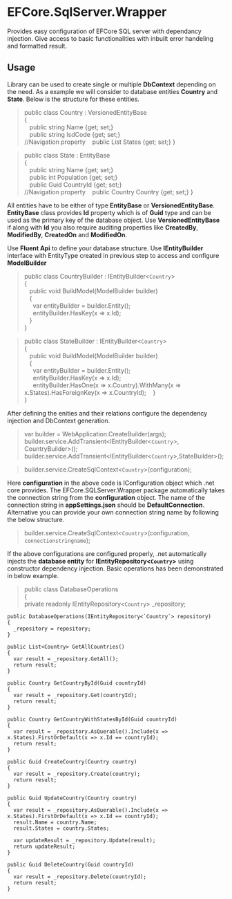 EFCore.SqlServer.Wrapper
=========================
Provides easy configuration of EFCore SQL server with dependancy injection. Give access to basic functionalities with inbuilt error handeling and formatted result.

Usage
---------
Library can be used to create single or multiple **DbContext** depending on the need. As a example we will consider to database entities **Country** and **State**. Below is the structure for these entities.

> public class Country : VersionedEntityBase  
{  
&nbsp;&nbsp;  public string Name {get; set;}  
&nbsp;&nbsp;  public string IsdCode {get; set;}  
//Navigation property
&nbsp;&nbsp;  public List<State> States {get; set;}
}  
   
> public class State : EntityBase  
{  
&nbsp;&nbsp;  public string Name {get; set;}  
&nbsp;&nbsp;  public int Population {get; set;}  
&nbsp;&nbsp;  public Guid CountryId {get; set;}  
//Navigation property
&nbsp;&nbsp;  public Country Country {get; set;}
}  

All entities have to be either of type **EntityBase** or **VersionedEntityBase**. **EntityBase** class provides **Id** property which is of **Guid** type and can be used as the primary key of the database object. Use **VersionedEntityBase** if along with **Id** you also require auditing properties like **CreatedBy**, **ModifiedBy**, **CreatedOn** and **ModifiedOn**.

Use **Fluent Api** to define your database structure. Use **IEntityBuilder** interface with EntityType created in previous step to access and configure **ModelBuilder**  
> public class CountryBuilder : IEntityBuilder<`Country`>  
  {  
  &nbsp;&nbsp;  public void BuildModel(ModelBuilder builder)  
  &nbsp;&nbsp;  {  
  &nbsp;&nbsp;&nbsp;&nbsp;    var entityBuilder = builder.Entity<Country>();  
  &nbsp;&nbsp;&nbsp;&nbsp;    entityBuilder.HasKey(x => x.Id);  
  &nbsp;&nbsp;  }  
  }
  
  > public class StateBuilder : IEntityBuilder<`Country`>  
  {  
  &nbsp;&nbsp;  public void BuildModel(ModelBuilder builder)  
  &nbsp;&nbsp;  {  
  &nbsp;&nbsp;&nbsp;&nbsp;  var entityBuilder = builder.Entity<State>();  
  &nbsp;&nbsp;&nbsp;&nbsp;  entityBuilder.HasKey(x => x.Id);  
  &nbsp;&nbsp;&nbsp;&nbsp;  entityBuilder.HasOne(x => x.Country).WithMany(x => x.States).HasForeignKey(x => x.CountryId);
  &nbsp;&nbsp;  }  
  }
  
After defining the enities and their relations configure the dependency injection and DbContext generation.  
> var builder = WebApplication.CreateBuilder(args);  
builder.service.AddTransient<IEntityBuilder<`Country`>, CountryBuilder>();  
builder.service.AddTransient<IEntityBuilder<`Country`>,StateBuilder>();  
  
> builder.service.CreateSqlContext<`Country`>(configuration);  
  
Here **configuration** in the above code is IConfiguration object which .net core provides. The EFCore.SQLServer.Wrapper package automatically takes the connection string from the **configuration** object. The name of the connection string in **appSettings.json** should be **DefaultConnection**. Alternative you can provide your own connection string name by following the below structure.
  
> builder.service.CreateSqlContext<`Country`>(configuration, `connectionstringname`);
  
If the above configurations are configured properly, .net automatically injects the **database entity** for **IEntityRepository<`Country`>** using constructor dependency injection. Basic operations has been demonstrated in below example.
  
> public class DatabaseOperations  
  {  
    private readonly IEntityRepository<`Country`> _repository;  
  
    public DatabaseOperations(IEntityRepository<`Country`> repository)  
    {  
      _repository = repository;  
    }  
  
    public List<Country> GetAllCountries()  
    {  
      var result = _repository.GetAll();
      return result;
    }  
    
    public Country GetCountryById(Guid countryId)  
    {  
      var result = _repository.Get(countryId);
      return result;
    }  
  
    public Country GetCountryWithStatesById(Guid countryId)  
    {  
      var result = _repository.AsQuerable().Include(x => x.States).FirstOrDefault(x => x.Id == countryId);  
      return result;  
    }  
  
    public Guid CreateCountry(Country country)  
    {  
      var result = _repository.Create(country);  
      return result;  
    }  
  
    public Guid UpdateCountry(Country country)  
    {  
      var result = _repository.AsQuerable().Include(x => x.States).FirstOrDefault(x => x.Id == countryId);  
      result.Name = country.Name;  
      result.States = country.States;  
      
      var updateResult = _repository.Update(result);  
      return updateResult;  
    }  
  
    public Guid DeleteCountry(Guid countryId)  
    {  
      var result = _repository.Delete(countryId);  
      return result;  
    }  
